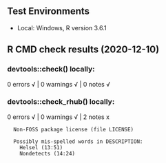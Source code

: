 ## Test Environments

* Local: Windows, R version 3.6.1

## R CMD check results (2020-12-10)

### devtools::check() locally:
0 errors √ | 0 warnings √ | 0 notes √


### devtools::check_rhub() locally:
0 errors √ | 0 warnings √ | 2 notes x

```
  Non-FOSS package license (file LICENSE)
  
  Possibly mis-spelled words in DESCRIPTION:
    Helsel (13:51)
    Nondetects (14:24)
```
